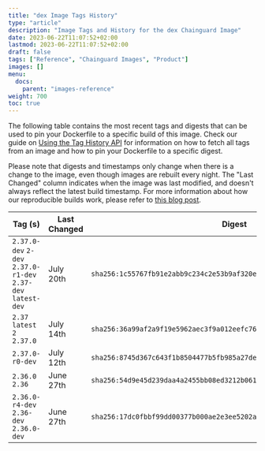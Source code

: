 ```yaml
---
title: "dex Image Tags History"
type: "article"
description: "Image Tags and History for the dex Chainguard Image"
date: 2023-06-22T11:07:52+02:00
lastmod: 2023-06-22T11:07:52+02:00
draft: false
tags: ["Reference", "Chainguard Images", "Product"]
images: []
menu:
  docs:
    parent: "images-reference"
weight: 700
toc: true
---
```


The following table contains the most recent tags and digests that can be used to pin your Dockerfile to a specific build of this image. Check our guide on [Using the Tag History API](/chainguard/chainguard-images/using-the-tag-history-api/) for information on how to fetch all tags from an image and how to pin your Dockerfile to a specific digest.

Please note that digests and timestamps only change when there is a change to the image, even though images are rebuilt every night. The "Last Changed" column indicates when the image was last modified, and doesn't always reflect the latest build timestamp. For more information about how our reproducible builds work, please refer to [this blog post](https://www.chainguard.dev/unchained/reproducing-chainguards-reproducible-image-builds).

| Tag (s)                                                       | Last Changed | Digest                                                                    |
|---------------------------------------------------------------|--------------|---------------------------------------------------------------------------|
|  `2.37.0-dev` `2-dev` `2.37.0-r1-dev` `2.37-dev` `latest-dev` | July 20th    | `sha256:1c55767fb91e2abb9c234c2e53b9af320e160dc06745defbde07e430f8a00250` |
|  `2.37` `latest` `2` `2.37.0`                                 | July 14th    | `sha256:36a99af2a9f19e5962aec3f9a012eefc7638044e3f2d4e0e8fa0419976a2b95b` |
|  `2.37.0-r0-dev`                                              | July 12th    | `sha256:8745d367c643f1b8504477b5fb985a27ded58b898c57eefe88d6692c248a19a0` |
|  `2.36.0` `2.36`                                              | June 27th    | `sha256:54d9e45d239daa4a2455bb08ed3212b061163b8ad90e1b93d8226efb0c67de7c` |
|  `2.36.0-r4-dev` `2.36-dev` `2.36.0-dev`                      | June 27th    | `sha256:17dc0fbbf99dd00377b000ae2e3ee5202ac19b72e13f17a3b8c6136ea7d3f502` |
